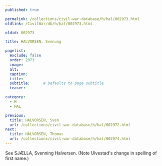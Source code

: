 ```yaml
---
published: true

permalink: /collections/civil-war-database/h/hal/002973.html
oldlink: /CivilWar/db/h/hal/002973.html

oldid: 002973

title: HALVORSEN, Svenung

pagelist:
  exclude: false
  order: 2973
  image: 
  alt:
  caption:
  title:
  subtitle:      # Defaults to page subtitle
  teaser:

category: 
  - H 
  - HAL

previous:
  title: HALVORSEN, Sven
  url: /collections/civil-war-database/h/hal/002972.html  
next:
  title: HALVORSEN, Thomas
  url: /collections/civil-war-database/h/hal/002974.html   
---
```

See SJ&AElig;LLA, Svenning Halversen. (Note Ulvestad&#39;s change in spelling of first name.)